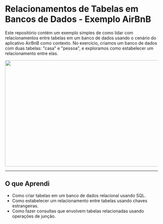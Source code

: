 # Relacionamentos de Tabelas em Bancos de Dados - Exemplo AirBnB
Este repositório contém um exemplo simples de como lidar com relacionamentos entre tabelas em um banco de dados usando o cenário do aplicativo AirBnB como contexto. No exercício, criamos um banco de dados com duas tabelas: "casa" e "pessoa", e exploramos como estabelecer um relacionamento entre elas.

<p align="center">
  <img src="https://cdn.dribbble.com/users/1937292/screenshots/6962478/video-1565151647.gif" width="700" height="350">
</p>

---

## O que Aprendi

- Como criar tabelas em um banco de dados relacional usando SQL.
- Como estabelecer um relacionamento entre tabelas usando chaves estrangeiras.
- Como fazer consultas que envolvem tabelas relacionadas usando operações de junção.

